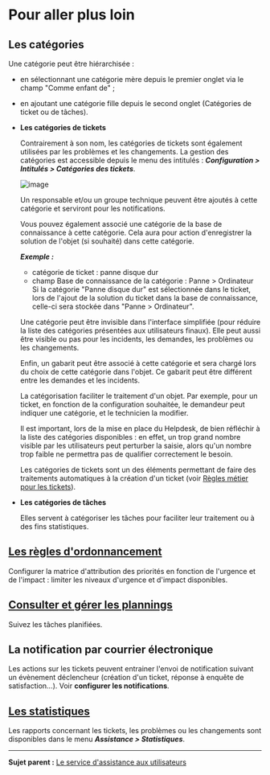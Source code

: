 Pour aller plus loin
====================

Les catégories
--------------

Une catégorie peut être hiérarchisée :
- en sélectionnant une catégorie mère depuis le premier onglet via le champ "Comme enfant de" ;
- en ajoutant une catégorie fille depuis le second onglet (Catégories de ticket ou de tâches).


- **Les catégories de tickets**

  Contrairement à son nom, les catégories de tickets sont également utilisées par les problèmes et les changements.
  La gestion des catégories est accessible depuis le menu des intitulés : ***Configuration > Intitulés > Catégories des tickets***.

  ![image](docs/image/categorieTicket.png)

  Un responsable et/ou un groupe technique peuvent être ajoutés à cette catégorie et serviront pour les notifications.

  Vous pouvez également associé une catégorie de la base de connaissance à cette catégorie. Cela aura pour action d'enregistrer la solution de l'objet (si souhaité) dans cette catégorie.

  ***Exemple :*** 
  - catégorie de ticket : panne disque dur
  - champ Base de connaissance de la catégorie : Panne > Ordinateur
  Si la catégorie "Panne disque dur" est sélectionnée dans le ticket, lors de l'ajout de la solution du ticket dans la base de connaissance, celle-ci sera stockée dans "Panne > Ordinateur".

  Une catégorie peut être invisible dans l'interface simplifiée (pour réduire la liste des catégories présentées aux utilisateurs finaux).
  Elle peut aussi être visible ou pas pour les incidents, les demandes, les problèmes ou les changements.

  Enfin, un gabarit peut être associé à cette catégorie et sera chargé lors du choix de cette catégorie dans l'objet. Ce gabarit peut être différent entre les demandes et les incidents.


  La catégorisation faciliter le traitement d'un objet. Par exemple, pour un ticket, en fonction de la configuration souhaitée, le demandeur peut indiquer une catégorie, et le technicien la modifier.

    Il est important, lors de la mise en place du Helpdesk, de bien réfléchir à la liste des catégories disponibles : en effet, un trop grand nombre visible par les utilisateurs peut perturber la saisie, alors qu'un nombre trop faible ne permettra pas de qualifier correctement le besoin.

    Les catégories de tickets sont un des éléments permettant de faire des traitements automatiques à la création d'un ticket (voir [Règles métier pour les tickets](index.php?fr/7_Module_Administration/05_Règles/04_Règles_métier_pour_les_tickets.md "Lors de la création d'un ticket, un mécanisme permet de modifier les attributs du ticket de manière automatique.")).


- **Les catégories de tâches**
  
  Elles servent à catégoriser les tâches pour faciliter leur traitement ou à des fins statistiques.

[Les règles d'ordonnancement](index.php?fr/04_Module_Assistance/03_Définir_la_matrice_de_calcul_de_la_priorité.md)
------------------------

Configurer la matrice d'attribution des priorités en fonction de l'urgence et de l'impact : limiter les niveaux d'urgence et d'impact disponibles.

[Consulter et gérer les plannings](index.php?fr/04_Module_Assistance/09_Planning.md)
------------------------
Suivez les tâches planifiées.

La notification par courrier électronique
-----------------------------------------
Les actions sur les tickets peuvent entrainer l'envoi de notification suivant un évènement déclencheur (création d'un ticket, réponse à enquête de satisfaction...).
Voir **configurer les notifications**.

[Les statistiques](index.php?fr/04_Module_Assistance/10_Statistiques.md)
------------------
Les rapports concernant les tickets, les problèmes ou les changements sont disponibles dans le menu ***Assistance > Statistiques***.

-------------
**Sujet parent :** [Le service d'assistance aux utilisateurs](index.php?fr/04_Module_Assistance/01_Module_Assistance.md** "Le service d'Assistance aux utilisateurs de GLPI")
